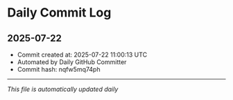 # Daily Commit Log

## 2025-07-22

- Commit created at: 2025-07-22 11:00:13 UTC
- Automated by Daily GitHub Committer
- Commit hash: nqfw5mq74ph

---
*This file is automatically updated daily*